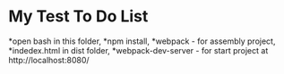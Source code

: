 # My Test To Do List

*open bash in this folder, 
*npm install, 
*webpack - for assembly project, 
*indedex.html in dist folder, 
*webpack-dev-server - for start project at http://localhost:8080/